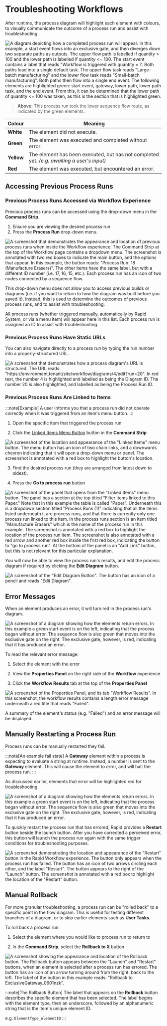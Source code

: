 # Troubleshooting Workflows

After runtime, the process diagram will highlight each element with colours, to visually communicate the outcome of a process run and assist with troubleshooting.

![A diagram depicting how a completed process run will appear. In this example, a start event flows into an exclusive gate, and then diverges down two separate paths as outputs. The upper flow path is labelled `if quantity > 100` and the lower path is labelled `if quantity <= 100`. The start event contains a label that reads "Workflow is triggered with `quantity = ?`. Both paths lead into a single default task. The upper flow task reads "Large-batch manufacturing" and the lower flow task reads "Small-batch manufacturing". Both paths then flow into a single end event. The following elements are highlighted green: start event, gateway, lower path, lower path task, and the end event. From this, it can be determined that the lower path of `quantity <= 100` was taken, as this is the section that is highlighted green.](<Process Run Feedback.png>)

> **Above:** This process run took the lower sequence flow route, as indicated by the green elements.

| Colour | Meaning |
| --- | --- |
| **White** | The element did not execute. |
| **Green** | The element was executed and completed without error. |
| **Yellow** | The element has been executed, but has not completed yet. *(e.g. awaiting a user's input)* |
| **Red** | The element was executed, but encountered an error. |

## Accessing Previous Process Runs

### Previous Process Runs Accessed via Workflow Experience

Previous process runs can be accessed using the drop-down menu in the **Command Strip**.
1. Ensure you are viewing the desired process run
2. Press the **Process Run** drop-down menu.

![A screenshot that demonstrates the appearance and location of previous process runs when inside the Workflow experience. The Command Strip at the top of the Workflow page contains a dropdown menu. The screenshot is annotated with two red boxes to indicate the main button, and the options that appear. In this example, the button reads: "Process Run: 18 (Manufacture Erasers)". The other items have the same label, but with a different ID number (i.e. 17, 16, 15, etc.). Each process run has an icon of two nodes connected by a sequence flow.](<Process Run Versions.png>)

This drop-down menu does not allow you to access previous builds or diagrams (i.e. if you want to return to how the diagram was built before you saved it). Instead, this is used to determine the outcomes of previous process runs, and to assist with troubleshooting.

All process runs (whether triggered manually, automatically by Rapid System, or via a menu item) will appear here in this list. Each process run is assigned an ID to assist with troubleshooting.

### Previous Process Runs Have Static URLs

You can also navigate directly to a process run by typing the run number into a properly-structured URL.

![A screenshot that demonstrates how a process diagram's URL is structured. The URL reads: "https://environment.tenant/site/workflow/diagrams/4/edit?run=20". In red text, the number 4 is highlighted and labelled as being the Diagram ID. The number 20 is also highlighted, and labelled as being the Process Run ID.](<Process Run URL.png>)

### Previous Process Runs Are Linked to Items

:::note[Example]
A user informs you that a process run did not operate correctly when it was triggered from an item's menu button.
:::

1. Open the specific item that triggered the process run

2. Click the [Linked Items Menu Button](</docs/Rapid/2-User Manual/2-Explorer/3-Pages/2-Page Components/Linked Items/Linked Items.md>) button in the **Command Strip**

![A screenshot of the location and appearance of the "Linked Items" menu button. The menu button has an icon of two chain links, and a downwards chevron indicating that it will open a drop-down menu or panel. The screenshot is annotated with a red box to highlight the button's location.](<Process Run Linked Menu 1.png>)

3. Find the desired process run (they are arranged from latest down to oldest).

4. Press the **Go to process run** button

![A screenshot of the panel that opens from the "Linked Items" menu button. The panel has a section at the top titled "Filter items linked to this Paper." Note that in this example the table is called "Paper". Underneath this is a dropdown section titled "Process Runs (1)" indicating that all the items listed underneath it are process runs, and that there is currently only one process run linked to this item. In the process runs section is an item titled "Manufacture Erasers" which is the name of the process run in this example. The screenshot is annotated with a red box to highlight the location of the process run item. The screenshot is also annotated with a red arrow and another red box inside the first red box, indicating the button to "go to process run". At the bottom of the panel is an "Add Link" button, but this is not relevant for this particular explanation.](<Process Run Linked Menu 2.png>)

You will now be able to view the process run's results, and edit the process diagram if required by clicking the **Edit Diagram** button.

![A screenshot of the "Edit Diagram Button". The button has an icon of a pencil and reads "Edit Diagram".](<Edit Diagram Button.png>)

## Error Messages

When an element produces an error, it will turn red in the process run's diagram.

![A screenshot of a diagram showing how the elements return errors. In this example a green start event is on the left, indicating that the process began without error. The sequence flow is also green that moves into the exclusive gate on the right. The exclusive gate, however, is red, indicating that it has produced an error.](<Process Run Error.png>)

 To read the relevant error message:

 1. Select the element with the error

 2. View the **Properties Panel** on the right side of the **Workflow** experience

3. Click the **Workflow Results** tab at the top of the **Properties Panel**

![A screenshot of the Properties Panel, and its tab "Workflow Results". In this screenshot, the workflow results contains a length error message underneath a red title that reads "Failed".](<Process Run Error 2.png>)

A summary of the element's status (e.g. "Failed") and an error message will be displayed. 

## Manually Restarting a Process Run

Process runs can be manually restarted they fail.

:::note[An example fail state]
A **Gateway** element within a process is expecting to evaluate a string at runtime. Instead, a number is sent to the **Gateway** element. This will cause the element to error, and will halt the process run.
:::

As discussed earlier, elements that error will be highlighted red for troubleshooting.

![A screenshot of a diagram showing how the elements return errors. In this example a green start event is on the left, indicating that the process began without error. The sequence flow is also green that moves into the exclusive gate on the right. The exclusive gate, however, is red, indicating that it has produced an error.](<Process Run Error.png>)

To quickly restart the process run that has errored, Rapid provides a **Restart** button beside the launch button. After you have corrected a perceived error, this button will launch the process run again with the same trigger conditions for troubleshooting purposes.

![A screenshot demonstrating the location and appearance of the "Restart" button in the Rapid Workflow experience. The button only appears when the process run has failed. The button has an icon of two arrows circling each other, and the label "Restart". The button appears to the right of the "Launch" button. The screenshot is annotated with a red box to highlight the location of the "Restart" button.](<Process Run Restart.png>)

## Manual Rollback

For more granular troubleshooting, a process run can be "rolled back" to a specific point in the flow diagram. This is useful for testing different branches of a diagram, or to skip earlier elements such as **User Tasks**.

To roll back a process run:

1. Select the element where you would like to process run to return to

2. In the **Command Strip**, select the **Rollback to X** button

![A screenshot showing the appearance and location of the Rollback button. The Rollback button appears between the "Launch" and "Restart" buttons, when an element is selected after a process run has errored. The button has an icon of an arrow turning around from the right, back to the left. The label of the button in this example reads: "Rollback to ExclusiveGateway_0601nzk".](<Process Run Rollback.png>)

:::note[The Rollback Button]
The label that appears on the **Rollback** button describes the specific element that has been selected. The label begins with the element type, then an underscore, followed by an alphanumeric string that is the item's unique element ID.

e.g. `ElementType_elementID`
:::